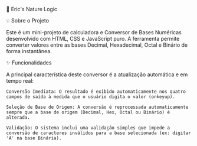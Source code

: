 🧮 Eric's Nature Logic

💡 Sobre o Projeto

Este é um mini-projeto de calculadora e Conversor de Bases Numéricas desenvolvido com HTML, CSS e JavaScript puro. A ferramenta permite converter valores entre as bases Decimal, Hexadecimal, Octal e Binário de forma instantânea.

✨ Funcionalidades

A principal característica deste conversor é a atualização automática e em tempo real:

    Conversão Imediata: O resultado é exibido automaticamente nos quatro campos de saída à medida que o usuário digita o valor (onkeyup).

    Seleção de Base de Origem: A conversão é reprocessada automaticamente sempre que a base de origem (Decimal, Hex, Octal ou Binário) é alterada.

    Validação: O sistema inclui uma validação simples que impede a conversão de caracteres inválidos para a base selecionada (ex: digitar 'A' na base Binária).
